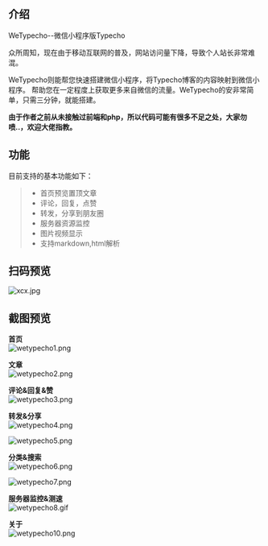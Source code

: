 ## 介绍 ##
WeTypecho--微信小程序版Typecho  

众所周知，现在由于移动互联网的普及，网站访问量下降，导致个人站长非常难混。

WeTypecho则能帮您快速搭建微信小程序，将Typecho博客的内容映射到微信小程序。
帮助您在一定程度上获取更多来自微信的流量。WeTypecho的安非常简单，只需三分钟，就能搭建。

**由于作者之前从未接触过前端和php，所以代码可能有很多不足之处，大家勿喷..，欢迎大佬指教。**

## 功能 ##
目前支持的基本功能如下：
> * 首页预览置顶文章
> * 评论，回复，点赞
> * 转发，分享到朋友圈
> * 服务器资源监控  
> * 图片视频显示
> * 支持markdown,html解析

## 扫码预览 ##
![xcx.jpg][10]
## 截图预览 ##
**首页**  
![wetypecho1.png][1]

**文章**  
![wetypecho2.png][2]

**评论&回复&赞**  
![wetypecho3.png][3]

**转发&分享**  
![wetypecho4.png][4]

![wetypecho5.png][5]

**分类&搜索**  
![wetypecho6.png][6]

![wetypecho7.png][7]

**服务器监控&测速**  
![wetypecho8.gif][8]

**关于**  
![wetypecho10.png][9]


  [1]: https://i.loli.net/2018/08/11/5b6e4580980e9.png
  [2]: https://i.loli.net/2018/08/11/5b6e47019c6c4.png
  [3]: https://i.loli.net/2018/08/11/5b6e471ff2d62.png
  [4]: https://i.loli.net/2018/08/11/5b6e472000328.png
  [5]: https://i.loli.net/2018/08/11/5b6e486f5493d.png
  [6]: https://i.loli.net/2018/08/11/5b6e48bedc1ab.png
  [7]: https://i.loli.net/2018/08/11/5b6e48cf3f227.png
  [8]: https://i.loli.net/2018/08/11/5b6e472050670.gif
  [9]: https://i.loli.net/2018/08/11/5b6e48e14bcc4.png
  [10]: http://res.2012.pro/2018/08/11/1533954773.jpg